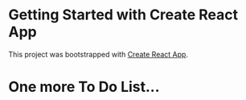 # Getting Started with Create React App

This project was bootstrapped with [Create React App](https://github.com/facebook/create-react-app).

# One more To Do List...